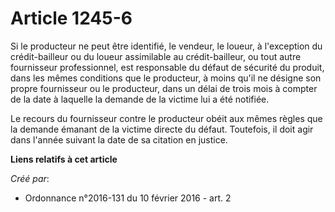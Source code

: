 # Article 1245-6

Si le producteur ne peut être identifié, le vendeur, le loueur, à l'exception du crédit-bailleur ou du loueur assimilable au
crédit-bailleur, ou tout autre fournisseur professionnel, est responsable du défaut de sécurité du produit, dans les mêmes
conditions que le producteur, à moins qu'il ne désigne son propre fournisseur ou le producteur, dans un délai de trois mois à
compter de la date à laquelle la demande de la victime lui a été notifiée.

Le recours du fournisseur contre le producteur obéit aux mêmes règles que la demande émanant de la victime directe du défaut.
Toutefois, il doit agir dans l'année suivant la date de sa citation en justice.

**Liens relatifs à cet article**

_Créé par_:

  - Ordonnance n°2016-131 du 10 février 2016 - art. 2
